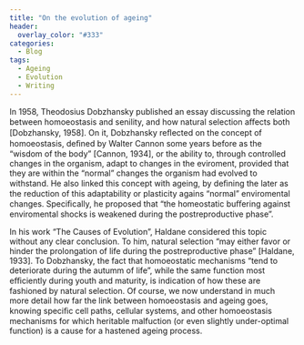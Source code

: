 ```yaml
---
title: "On the evolution of ageing"
header: 
  overlay_color: "#333"
categories:
  - Blog
tags:
  - Ageing
  - Evolution
  - Writing
---
```


In 1958, Theodosius Dobzhansky published an essay discussing the relation between homoeostasis and senility, and how natural selection aﬀects both [Dobzhansky, 1958]. On it, Dobzhansky reﬂected on the concept of homoeostasis, deﬁned by Walter Cannon some years before as the “wisdom of the body” [Cannon, 1934], or the ability to, through controlled changes in the organism, adapt to changes in the eviroment, provided that they are within the “normal” changes the organism had evolved to withstand. He also linked this concept with ageing, by deﬁning the later as the reduction of this adaptability or plasticity agains “normal” enviromental changes. Speciﬁcally, he proposed that “the homeostatic buﬀering against enviromental shocks is weakened during the postreproductive phase”.

In his work “The Causes of Evolution”, Haldane considered this topic without any clear conclusion. To him, natural selection “may either favor or hinder the prolongation of life during the postreproductive phase” [Haldane, 1933]. To Dobzhansky, the fact that homoeostatic mechanisms “tend to deteriorate during the autumm of life”, while the same function most eﬃciently during youth and maturity, is indication of how these are fashioned by natural selection. Of course, we now understand in much more detail how far the link between homoeostasis and ageing goes, knowing speciﬁc cell paths, cellular systems, and other homoeostasis mechanisms for which heritable malfuction (or even slightly under-optimal function) is a cause for a hastened ageing process.

